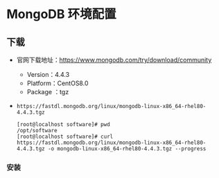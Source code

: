 # MongoDB 环境配置

## 下载

- 官网下载地址：https://www.mongodb.com/try/download/community

  - Version：4.4.3
  - Platform：CentOS8.0
  - Package ：tgz

- `https://fastdl.mongodb.org/linux/mongodb-linux-x86_64-rhel80-4.4.3.tgz`

  ``` shell
  [root@localhost software]# pwd
  /opt/software
  [root@localhost software]# curl https://fastdl.mongodb.org/linux/mongodb-linux-x86_64-rhel80-4.4.3.tgz -o mongodb-linux-x86_64-rhel80-4.4.3.tgz --progress
  ```

### 安装

